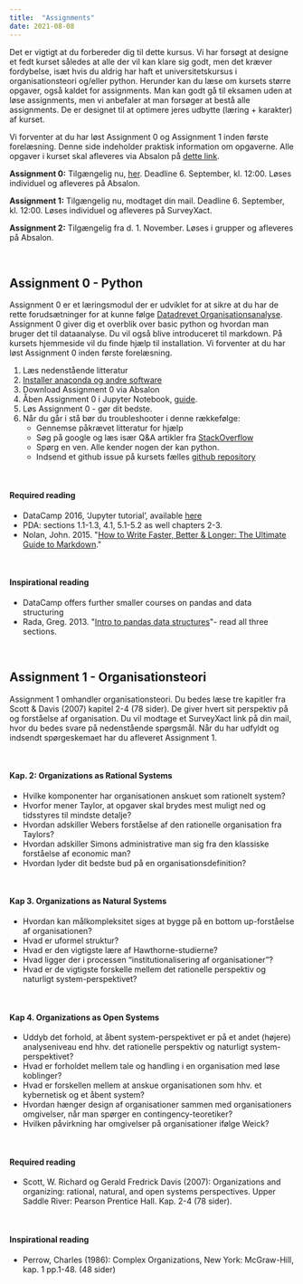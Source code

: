```yaml
---
title:  "Assignments"
date: 2021-08-08
---
```


Det er vigtigt at du forbereder dig til dette kursus. Vi har forsøgt at designe et fedt kurset således at alle der vil kan klare sig godt, men det kræver fordybelse, isæt hvis du aldrig har haft et universitetskursus i organisationsteori og/eller python. Herunder kan du læse om kursets større opgaver, også kaldet for assignments. Man kan godt gå til eksamen uden at løse assignments, men vi anbefaler at man forsøger at bestå alle assignments. De er designet til at optimere jeres udbytte (læring + karakter) af kurset.

Vi forventer at du har løst Assignment 0 og Assignment 1 inden første forelæsning. Denne side indeholder praktisk information om opgaverne. Alle opgaver i kurset skal afleveres via Absalon på [dette link](https://absalon.ku.dk/courses/51834/assignments).

**Assignment 0:** Tilgængelig nu, [her](https://absalon.ku.dk/courses/51834/assignments). Deadline 6. September, kl. 12:00. Løses individuel og afleveres på Absalon.

**Assignment 1:** Tilgængelig nu, modtaget din mail. Deadline 6. September, kl. 12:00. Løses individuel og afleveres på SurveyXact.

**Assignment 2:** Tilgængelig fra d. 1. November. Løses i grupper og afleveres på Absalon.

&nbsp;
## Assignment 0 - Python
Assignment 0 er et læringsmodul der er udviklet for at sikre at du har de rette forudsætninger for at kunne følge [Datadrevet Organisationsanalyse](https://nicklasjohansen.github.io/DO2021/). Assignment 0 giver dig et overblik over basic python og hvordan man bruger det til dataanalyse. Du vil også blive introduceret til markdown. På kursets hjemmeside vil du finde hjælp til installation. Vi forventer at du har løst Assignment 0 inden første forelæsning. 

1. Læs nedenstående litteratur
2. [Installer anaconda og andre software](/post/install/)
3. Download Assignment 0 via Absalon
4. Åben Assignment 0 i Jupyter Notebook, [guide](https://www.codecademy.com/articles/how-to-use-jupyter-notebooks).
5. Løs Assignment 0 - gør dit bedste.
6. Når du går i stå bør du troubleshooter i denne rækkefølge:
	- Gennemse påkrævet litteratur for hjælp
	- Søg på google og læs især Q&A artikler fra [StackOverflow](https://stackoverflow.com/)
	- Spørg en ven. Alle kender nogen der kan python. 
	- Indsend et github issue på kursets fælles [github repository](https://github.com/NicklasJohansen/DO2021/)

&nbsp;
#### Required reading
- DataCamp 2016, ‘Jupyter tutorial’, available [here](https://www.datacamp.com/community/tutorials/tutorial-jupyter-notebook)
- PDA: sections 1.1-1.3, 4.1, 5.1-5.2 as well chapters 2-3.
- Nolan, John. 2015. "[How to Write Faster, Better & Longer: The Ultimate Guide to Markdown](https://blog.ghost.org/markdown/)."

&nbsp;
#### Inspirational reading
- DataCamp offers further smaller courses on pandas and data structuring
- Rada, Greg. 2013. "[Intro to pandas data structures](http://www.gregreda.com/2013/10/26/intro-to-pandas-data-structures/)"- read all three sections.


&nbsp;
## Assignment 1 - Organisationsteori
Assignment 1 omhandler organisationsteori. Du bedes læse tre kapitler fra Scott & Davis (2007) kapitel 2-4 (78 sider). De giver hvert sit perspektiv på og forståelse af organisation. Du vil modtage et SurveyXact link på din mail, hvor du bedes svare på nedenstående spørgsmål. Når du har udfyldt og indsendt spørgeskemaet har du afleveret Assignment 1.

&nbsp;
#### Kap. 2: Organizations as Rational Systems
- Hvilke komponenter har organisationen anskuet som rationelt system?
- Hvorfor mener Taylor, at opgaver skal brydes mest muligt ned og tidsstyres til mindste detalje?
- Hvordan adskiller Webers forståelse af den rationelle organisation fra Taylors?
- Hvordan adskiller Simons administrative man sig fra den klassiske forståelse af economic man?
- Hvordan lyder dit bedste bud på en organisationsdefinition?

&nbsp;
####  Kap 3. Organizations as Natural Systems
- Hvordan kan målkompleksitet siges at bygge på en bottom up-forståelse af organisationen?
- Hvad er uformel struktur?
- Hvad er den vigtigste lære af Hawthorne-studierne?
- Hvad ligger der i processen “institutionalisering af organisationer”?
- Hvad er de vigtigste forskelle mellem det rationelle perspektiv og naturligt system-perspektivet?

&nbsp;
####  Kap 4. Organizations as Open Systems
- Uddyb det forhold, at åbent system-perspektivet er på et andet (højere) analyseniveau end hhv. det rationelle perspektiv og naturligt system-perspektivet?
- Hvad er forholdet mellem tale og handling i en organisation med løse koblinger?
- Hvad er forskellen mellem at anskue organisationen som hhv. et kybernetisk og et åbent system?
- Hvordan hænger design af organisationer sammen med organisationers omgivelser, når man spørger en contingency-teoretiker?
- Hvilken påvirkning har omgivelser på organisationer ifølge Weick?

&nbsp;
#### Required reading
- Scott, W. Richard og Gerald Fredrick Davis (2007): Organizations and organizing: rational, natural, and open systems perspectives. Upper Saddle River: Pearson Prentice Hall. Kap.  2-4 (78 sider).

&nbsp;
#### Inspirational reading
- Perrow, Charles (1986): Complex Organizations, New York: McGraw-Hill, kap. 1 pp.1-48. (48 sider)
